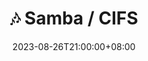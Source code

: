 ---
date: 2023-08-26T21:00:00+08:00
title: 🎶 Samba / CIFS
navWeight: 540 # Upper weight gets higher precedence, optional.
series:
  - Unix-Like
  - Disk
categories:
  - Systems
---